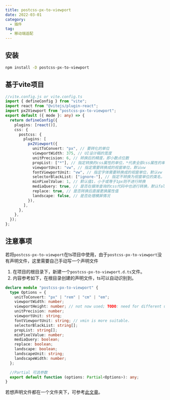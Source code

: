 ```yaml
---
title: postcss-px-to-viewport
date: 2022-03-01
category:
  - 插件
tag:
  - 移动端适配
---
```


## 安装

```bash
npm install -D postcss-px-to-viewport
```

## 基于vite项目

```typescript
//vite.config.js or vite.config.ts
import { defineConfig } from "vite";
import react from "@vitejs/plugin-react";
import px2Viewport from "postcss-px-to-viewport";
export default ({ mode }: any) => {
  return defineConfig({
    plugins: [react()],
    css: {
      postcss: {
        plugins: [
          px2Viewport({
            unitToConvert: "px", // 要转化的单位
            viewportWidth: 375, // UI设计稿的宽度
            unitPrecision: 6, // 转换后的精度，即小数点位数
            propList: ["*"], // 指定转换的css属性的单位，*代表全部css属性的单位都进行转换
            viewportUnit: "vw", // 指定需要转换成的视窗单位，默认vw
            fontViewportUnit: "vw", // 指定字体需要转换成的视窗单位，默认vw
            selectorBlackList: ["ignore-"], // 指定不转换为视窗单位的类名，
            minPixelValue: 1, // 默认值1，小于或等于1px则不进行转换
            mediaQuery: true, // 是否在媒体查询的css代码中也进行转换，默认false
            replace: true, // 是否转换后直接更换属性值
            landscape: false, // 是否处理横屏情况
          }),
        ],
      },
    },
  });
};
```

## 注意事项

若将`postcss-px-to-viewport`在ts项目中使用，由于`postcss-px-to-viewport`没有声明文件，这里需要自己手动写一个声明文件

1. 在项目的根目录下，新建一个`postcss-px-to-viewport.d.ts`文件。
2. 内容参考如下，在根目录创建的声明文件，ts可以自动识别到。
```typescript
declare module "postcss-px-to-viewport" {
  type Options = {
    unitToConvert: "px" | "rem" | "cm" | "em";
    viewportWidth: number;
    viewportHeight: number; // not now used; TODO: need for different units and math for different properties
    unitPrecision: number;
    viewportUnit: string;
    fontViewportUnit: string; // vmin is more suitable.
    selectorBlackList: string[];
    propList: string[];
    minPixelValue: number;
    mediaQuery: boolean;
    replace: boolean;
    landscape: boolean;
    landscapeUnit: string;
    landscapeWidth: number;
  };

  //Partial 可选参数
  export default function (options: Partial<Options>): any;
}

```

若想声明文件都在一个文件夹下，可参考[此文章](/note/practical-skills/ts-declare.md)。